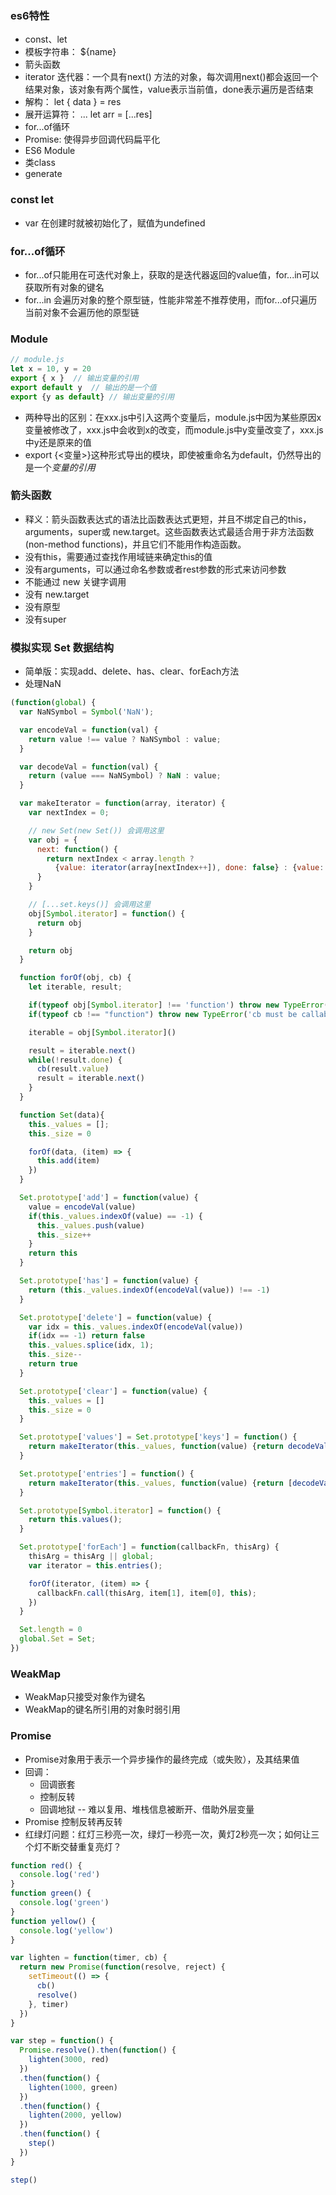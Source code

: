 ### es6特性
- const、let
- 模板字符串： ${name} ` `
- 箭头函数
- iterator 迭代器：一个具有next() 方法的对象，每次调用next()都会返回一个结果对象，该对象有两个属性，value表示当前值，done表示遍历是否结束
- 解构： let { data } = res
- 展开运算符： ... let arr = [...res]
- for...of循环
- Promise: 使得异步回调代码扁平化
- ES6 Module
- 类class
- generate

### const let
- var 在创建时就被初始化了，赋值为undefined

### for...of循环
- for...of只能用在可迭代对象上，获取的是迭代器返回的value值，for...in可以获取所有对象的键名
- for...in 会遍历对象的整个原型链，性能非常差不推荐使用，而for...of只遍历当前对象不会遍历他的原型链

### Module
```js
// module.js
let x = 10, y = 20
export { x }  // 输出变量的引用
export default y  // 输出的是一个值
export {y as default} // 输出变量的引用
```
- 两种导出的区别：在xxx.js中引入这两个变量后，module.js中因为某些原因x变量被修改了，xxx.js中会收到x的改变，而module.js中y变量改变了，xxx.js中y还是原来的值
- export {<变量>}这种形式导出的模块，即使被重命名为default，仍然导出的是一个*变量的引用*

### 箭头函数
- 释义：箭头函数表达式的语法比函数表达式更短，并且不绑定自己的this，arguments，super或 new.target。这些函数表达式最适合用于非方法函数(non-method functions)，并且它们不能用作构造函数。
- 没有this，需要通过查找作用域链来确定this的值
- 没有arguments，可以通过命名参数或者rest参数的形式来访问参数
- 不能通过 new 关键字调用
- 没有 new.target
- 没有原型
- 没有super

### 模拟实现 Set 数据结构
- 简单版：实现add、delete、has、clear、forEach方法
- 处理NaN
```js
(function(global) {
  var NaNSymbol = Symbol('NaN');

  var encodeVal = function(val) {
    return value !== value ? NaNSymbol : value;
  }

  var decodeVal = function(val) {
    return (value === NaNSymbol) ? NaN : value;
  }

  var makeIterator = function(array, iterator) {
    var nextIndex = 0;

    // new Set(new Set()) 会调用这里
    var obj = {
      next: function() {
        return nextIndex < array.length ? 
          {value: iterator(array[nextIndex++]), done: false} : {value: void 0, done: true}
      }
    }

    // [...set.keys()] 会调用这里
    obj[Symbol.iterator] = function() {
      return obj
    }

    return obj
  }

  function forOf(obj, cb) {
    let iterable, result;

    if(typeof obj[Symbol.iterator] !== 'function') throw new TypeError(obj + " is not iterator")
    if(typeof cb !== "function") throw new TypeError('cb must be callable')

    iterable = obj[Symbol.iterator]()

    result = iterable.next()
    while(!result.done) {
      cb(result.value)
      result = iterable.next()
    }
  }

  function Set(data){
    this._values = [];
    this._size = 0

    forOf(data, (item) => {
      this.add(item)
    })
  }

  Set.prototype['add'] = function(value) {
    value = encodeVal(value)
    if(this._values.indexOf(value) == -1) {
      this._values.push(value)
      this._size++
    }
    return this
  }

  Set.prototype['has'] = function(value) {
    return (this._values.indexOf(encodeVal(value)) !== -1)
  }

  Set.prototype['delete'] = function(value) {
    var idx = this._values.indexOf(encodeVal(value))
    if(idx == -1) return false
    this._values.splice(idx, 1);
    this._size--
    return true
  }

  Set.prototype['clear'] = function(value) {
    this._values = []
    this._size = 0
  }

  Set.prototype['values'] = Set.prototype['keys'] = function() {
    return makeIterator(this._values, function(value) {return decodeVal(value)})
  }

  Set.prototype['entries'] = function() {
    return makeIterator(this._values, function(value) {return [decodeVal(value), decodeVal(value)]})
  }

  Set.prototype[Symbol.iterator] = function() {
    return this.values();
  }

  Set.prototype['forEach'] = function(callbackFn, thisArg) {
    thisArg = thisArg || global;
    var iterator = this.entries();

    forOf(iterator, (item) => {
      callbackFn.call(thisArg, item[1], item[0], this);
    })
  }

  Set.length = 0
  global.Set = Set;
}) 
```

### WeakMap
- WeakMap只接受对象作为键名
- WeakMap的键名所引用的对象时弱引用

### Promise
- Promise对象用于表示一个异步操作的最终完成（或失败），及其结果值
- 回调： 
  - 回调嵌套
  - 控制反转 
  - 回调地狱 -- 难以复用、堆栈信息被断开、借助外层变量
- Promise 控制反转再反转
- 红绿灯问题：红灯三秒亮一次，绿灯一秒亮一次，黄灯2秒亮一次；如何让三个灯不断交替重复亮灯？
```js
function red() {
  console.log('red')
}
function green() {
  console.log('green')
}
function yellow() {
  console.log('yellow')
}

var lighten = function(timer, cb) {
  return new Promise(function(resolve, reject) {
    setTimeout(() => {
      cb()
      resolve()
    }, timer)
  })
}

var step = function() {
  Promise.resolve().then(function() {
    lighten(3000, red)
  })
  .then(function() {
    lighten(1000, green)
  })
  .then(function() {
    lighten(2000, yellow)
  })
  .then(function() {
    step()
  })
}

step()
```